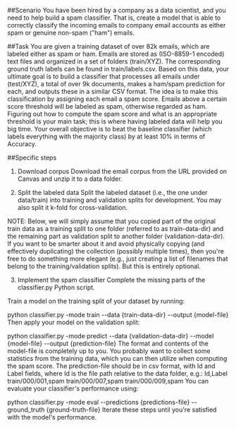 ##Scenario
You have been hired by a company as a data scientist, and you need to help build a spam classifier. That is, create a model that is able to correctly classify 
the incoming emails to company email accounts as either spam or genuine non-spam ("ham") emails.

##Task
You are given a training dataset of over 82k emails, which are labeled either as spam or ham. Emails are stored as (ISO-8859-1 encoded) text files 
and organized in a set of folders (train/XYZ). The corresponding ground truth labels can be found in train/labels.csv.
Based on this data, your ultimate goal is to build a classifier that processes all emails under (test/XYZ), a total of over 9k documents, 
makes a ham/spam prediction for each, and outputs these in a similar CSV format.
The idea is to make this classification by assigning each email a spam score. Emails above a certain score threshold will be labeled as spam, otherwise regarded as ham. 
Figuring out how to compute the spam score and what is an appropriate threshold is your main task; this is where having labeled data will help you big time.
Your overall objective is to beat the baseline classifier (which labels everything with the majority class) by at least 10% in terms of Accuracy.

##Specific steps
1) Download corpus
Download the email corpus from the URL provided on Canvas and unzip it to a data folder.

2) Split the labeled data
Split the labeled dataset (i.e., the one under data/train) into training and validation splits for development. You may also split it k-fold for cross-validation.

NOTE: Below, we will simply assume that you copied part of the original train data as a training split to one folder (referred to as train-data-dir) and the remaining part as validation split to another folder (validation-data-dir). If you want to be smarter about it and avoid physically copying (and effectively duplicating) the collection (possibly multiple times), then you're free to do something more elegant (e.g., just creating a list of filenames that belong to the training/validation splits). But this is entirely optional.

3) Implement the spam classifier
Complete the missing parts of the classifier.py Python script.

Train a model on the training split of your dataset by running:

python classifier.py -mode train --data {train-data-dir} --output {model-file}
Then apply your model on the validation split:

python classifier.py -mode predict --data {validation-data-dir} --model {model-file} --output {prediction-file}
The format and contents of the model-file is completely up to you. You probably want to collect some statistics from the training data, which you can then utilize when computing the spam score.
The prediction-file should be in csv format, with Id and Label fields, where Id is the file path relative to the data folder, e.g.:
Id,Label
train/000/001,spam
train/000/007,spam
train/000/009,spam
You can evaluate your classifier's performance using:

python classifier.py -mode eval --predictions {predictions-file} -- ground_truth {ground-truth-file}
Iterate these steps until you're satisfied with the model's performance.
